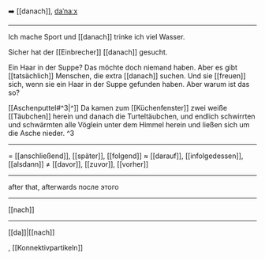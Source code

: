 ➡️ [[danach]], [daˈnaːx](https://youglish.com/pronounce/danach/german)

---
Ich mache Sport und [[danach]] trinke ich viel Wasser.

Sicher hat der [[Einbrecher]] [[danach]] gesucht.

Ein Haar in der Suppe? Das möchte doch niemand haben. Aber es gibt [[tatsächlich]] Menschen, die extra [[danach]] suchen. Und sie [[freuen]] sich, wenn sie ein Haar in der Suppe gefunden haben. Aber warum ist das so?

[[Aschenputtel#^3|^]] Da kamen zum [[Küchenfenster]] zwei weiße [[Täubchen]] herein und danach die Turteltäubchen, und endlich schwirrten und schwärmten alle Vöglein unter dem Himmel herein und ließen sich um die Asche nieder. ^3

---
= [[anschließend]], [[später]], [[folgend]]
≈ [[darauf]], [[infolgedessen]], [[alsdann]]
≠ [[davor]], [[zuvor]], [[vorher]]

---
after that, afterwards
после этого

---
[[nach]]

---
[[da]]|[[nach]]

, [[Konnektivpartikeln]]